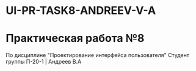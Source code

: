# UI-PR-TASK8-ANDREEV-V-A
# Практическая работа №8
По дисциплине "Проектирование интерфейса пользователя" Студент группы П-20-1 | Андреев В.А
